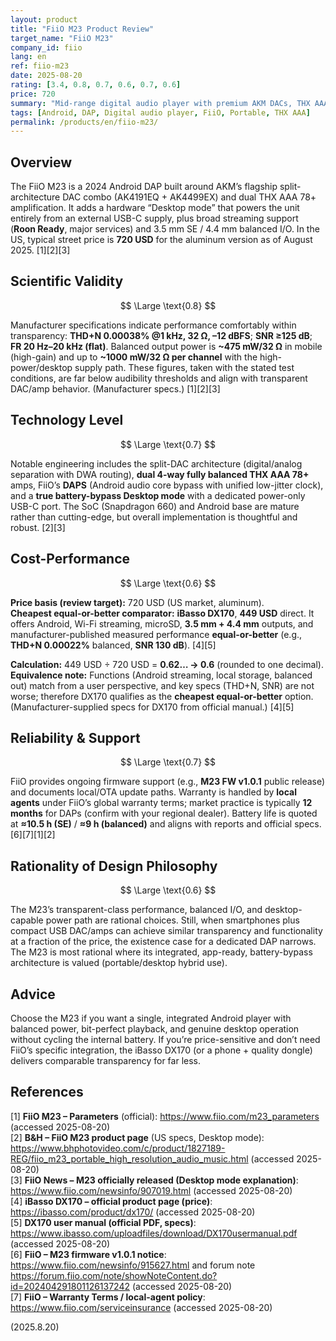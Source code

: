 ```yaml
---
layout: product
title: "FiiO M23 Product Review"
target_name: "FiiO M23"
company_id: fiio
lang: en
ref: fiio-m23
date: 2025-08-20
rating: [3.4, 0.8, 0.7, 0.6, 0.7, 0.6]
price: 720
summary: "Mid-range digital audio player with premium AKM DACs, THX AAA 78+ amplification, and desktop mode. Excellent measured specs but cost-performance is pressured by cheaper players with equivalent or better performance."
tags: [Android, DAP, Digital audio player, FiiO, Portable, THX AAA]
permalink: /products/en/fiio-m23/
---
```

## Overview

The FiiO M23 is a 2024 Android DAP built around AKM’s flagship split-architecture DAC combo (AK4191EQ + AK4499EX) and dual THX AAA 78+ amplification. It adds a hardware “Desktop mode” that powers the unit entirely from an external USB-C supply, plus broad streaming support (**Roon Ready**, major services) and 3.5 mm SE / 4.4 mm balanced I/O. In the US, typical street price is **720 USD** for the aluminum version as of August 2025. [1][2][3]

## Scientific Validity

$$ \Large \text{0.8} $$

Manufacturer specifications indicate performance comfortably within transparency: **THD+N 0.00038% @1 kHz, 32 Ω, –12 dBFS**; **SNR ≥125 dB**; **FR 20 Hz–20 kHz (flat)**. Balanced output power is **~475 mW/32 Ω** in mobile (high-gain) and up to **~1000 mW/32 Ω per channel** with the high-power/desktop supply path. These figures, taken with the stated test conditions, are far below audibility thresholds and align with transparent DAC/amp behavior. (Manufacturer specs.) [1][2][3]

## Technology Level

$$ \Large \text{0.7} $$

Notable engineering includes the split-DAC architecture (digital/analog separation with DWA routing), **dual 4-way fully balanced THX AAA 78+** amps, FiiO’s **DAPS** (Android audio core bypass with unified low-jitter clock), and a **true battery-bypass Desktop mode** with a dedicated power-only USB-C port. The SoC (Snapdragon 660) and Android base are mature rather than cutting-edge, but overall implementation is thoughtful and robust. [2][3]

## Cost-Performance

$$ \Large \text{0.6} $$

**Price basis (review target):** 720 USD (US market, aluminum).  
**Cheapest equal-or-better comparator:** **iBasso DX170**, **449 USD** direct. It offers Android, Wi-Fi streaming, microSD, **3.5 mm + 4.4 mm** outputs, and manufacturer-published measured performance **equal-or-better** (e.g., **THD+N 0.00022%** balanced, **SNR 130 dB**). [4][5]

**Calculation:** 449 USD ÷ 720 USD = **0.62… → 0.6** (rounded to one decimal).  
**Equivalence note:** Functions (Android streaming, local storage, balanced out) match from a user perspective, and key specs (THD+N, SNR) are not worse; therefore DX170 qualifies as the **cheapest equal-or-better** option. (Manufacturer-supplied specs for DX170 from official manual.) [4][5]

## Reliability & Support

$$ \Large \text{0.7} $$

FiiO provides ongoing firmware support (e.g., **M23 FW v1.0.1** public release) and documents local/OTA update paths. Warranty is handled by **local agents** under FiiO’s global warranty terms; market practice is typically **12 months** for DAPs (confirm with your regional dealer). Battery life is quoted at **≈10.5 h (SE)** / **≈9 h (balanced)** and aligns with reports and official specs. [6][7][1][2]

## Rationality of Design Philosophy

$$ \Large \text{0.6} $$

The M23’s transparent-class performance, balanced I/O, and desktop-capable power path are rational choices. Still, when smartphones plus compact USB DAC/amps can achieve similar transparency and functionality at a fraction of the price, the existence case for a dedicated DAP narrows. The M23 is most rational where its integrated, app-ready, battery-bypass architecture is valued (portable/desktop hybrid use).

## Advice

Choose the M23 if you want a single, integrated Android player with balanced power, bit-perfect playback, and genuine desktop operation without cycling the internal battery. If you’re price-sensitive and don’t need FiiO’s specific integration, the iBasso DX170 (or a phone + quality dongle) delivers comparable transparency for far less.

## References

[1] **FiiO M23 – Parameters** (official): https://www.fiio.com/m23_parameters (accessed 2025-08-20)  
[2] **B&H – FiiO M23 product page** (US specs, Desktop mode): https://www.bhphotovideo.com/c/product/1827189-REG/fiio_m23_portable_high_resolution_audio_music.html (accessed 2025-08-20)  
[3] **FiiO News – M23 officially released (Desktop mode explanation)**: https://www.fiio.com/newsinfo/907019.html (accessed 2025-08-20)  
[4] **iBasso DX170 – official product page (price)**: https://ibasso.com/product/dx170/ (accessed 2025-08-20)  
[5] **DX170 user manual (official PDF, specs)**: https://www.ibasso.com/uploadfiles/download/DX170usermanual.pdf (accessed 2025-08-20)  
[6] **FiiO – M23 firmware v1.0.1 notice**: https://www.fiio.com/newsinfo/915627.html and forum note https://forum.fiio.com/note/showNoteContent.do?id=202404291801126137242 (accessed 2025-08-20)  
[7] **FiiO – Warranty Terms / local-agent policy**: https://www.fiio.com/serviceinsurance (accessed 2025-08-20)

(2025.8.20)

